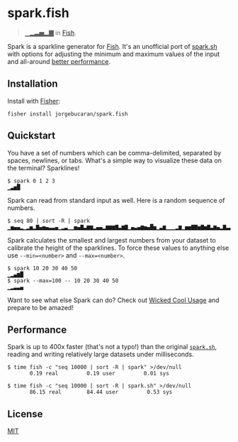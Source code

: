 # spark.fish

> ▁▂▃▅▂▇ in [Fish](https://fishshell.com/).

Spark is a sparkline generator for [Fish](https://fishshell.com). It's an unofficial port of [spark.sh](https://github.com/holman/spark) with options for adjusting the minimum and maximum values of the input and all-around [better performance](#performance).

## Installation

Install with [Fisher](https://github.com/jorgebucaran/fisher):

```console
fisher install jorgebucaran/spark.fish
```

## Quickstart

You have a set of numbers which can be comma-delimited, separated by spaces, newlines, or tabs. What's a simple way to visualize these data on the terminal? Sparklines!

```console
$ spark 0 1 2 3
▁▃▅█
```

Spark can read from standard input as well. Here is a random sequence of numbers.

```console
$ seq 80 | sort -R | spark
▁▅▄▄▂▁▂▅▂▇▄▅▄▃▃▄▁▂▃▁▁▅▄▇▃▆▆▂▄▄▂▆▆▆▇▃▆▇▁▄▃▄▆▅▄█▅▁▃▆▁▁▁▂▆▁▅▅▇▇▅▇▅▇▃▆▄▂▇▃▃▅▂▁▇▆▂▇▂▃
```

Spark calculates the smallest and largest numbers from your dataset to calibrate the height of the sparklines. To force these values to anything else use `--min=<number>` and `--max=<number>`.

```console
$ spark 10 20 30 40 50
▁▂▄▆█
$ spark --max=100 -- 10 20 30 40 50
▁▂▃▃▄
```

Want to see what else Spark can do? Check out [Wicked Cool Usage](https://github.com/holman/spark/wiki/Wicked-Cool-Usage) and prepare to be amazed!

## Performance

Spark is up to 400x faster (that's not a typo!) than the original [`spark.sh`](https://github.com/holman/spark), reading and writing relatively large datasets under milliseconds.

```console
$ time fish -c "seq 10000 | sort -R | spark" >/dev/null
       0.19 real         0.19 user         0.01 sys

$ time fish -c "seq 10000 | sort -R | spark.sh" >/dev/null
       86.15 real        84.44 user         0.53 sys
```

## License

[MIT](LICENSE.md)
